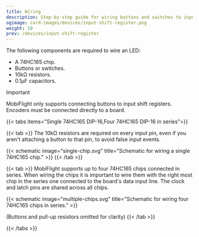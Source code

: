 ```yaml
---
title: Wiring
description: Step-by-step guide for wiring buttons and switches to input shift registers.
ogimage: card-images/devices/input-shift-register.png
weight: 10
prev: /devices/input-shift-register
---
```


The following components are required to wire an LED:

- A 74HC165 chip.
- Buttons or switches.
- 10kΩ resistors.
- 0.1µF capacitors.

> [!IMPORTANT]
> MobiFlight only supports connecting buttons to input shift registers. Encoders must be connected directly to a board.

{{< tabs items="Single 74HC165 DIP-16,Four 74HC165 DIP-16 in series">}}

{{< tab >}}
The 10kΩ resistors are required on every input pin, even if you aren't attaching a button to that pin, to avoid false input events.

{{< schematic image="single-chip.svg" title="Schematic for wiring a single 74HC165 chip." >}}
{{< /tab >}}

{{< tab >}}
MobiFlight supports up to four 74HC165 chips connected in series. When wiring the chips it is important to wire them with the right most chip in the series one connected to the board's data input line. The clock and latch pins are shared across all chips.

{{< schematic image="multiple-chips.svg" title="Schematic for wiring four  74HC165 chips in series." >}}

(Buttons and pull-up resistors omitted for clarity)
{{< /tab >}}

{{< /tabs >}}
